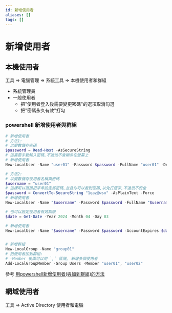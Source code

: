 ```yaml
---
id: 新增使用者
aliases: []
tags: []
---
```


# 新增使用者

## 本機使用者

工具 => 電腦管理 => 系統工具 => 本機使用者和群組

-   系統管理員
-   一般使用者
    -   把"使用者登入後需要變更密碼"的選項取消勾選
    -   把"密碼永久有效"打勾

### powershell 新增使用者與群組

```powershell
# 新增使用者
# 方法1:
# 以變數儲存密碼
$password = Read-Host -AsSecureString
# 這裏要手動輸入密碼,不過他不會顯示在螢幕上
# 新增使用者
New-LocalUser -Name "user01" -Password $password -FullName "user01" -Description "test user"

# 方法2:
# 以變數儲存使用者名稱與密碼
$username = "user01"
# 這樣可以直接把字串設定爲密碼,並且你可以看到密碼,以免打錯字,不過很不安全
$password = ConvertTo-SecureString "1qaz@wsx" -AsPlainText -Force
# 新增使用者
New-LocalUser -Name "$username" -Password $password -FullName "$username" -Description "test user"

# 也可以設定使用者有效期限
$date = Get-Date -Year 2024 -Month 04 -Day 03

# 新增使用者
New-LocalUser -Name "$username" -Password $password -AccountExpires $date -FullName "$username" -Description "test user"


# 新增群組
New-LocalGroup -Name "group01"
# 把使用者加到群組:
# -Member 後面可以用 `,` 區隔, 新增多個使用者
Add-LocalGroupMember -Group Users -Member "user01", "user02"
```

參考 [用powershell新增使用者(與加到群組)的方法](https://lazyadmin.nl/powershell/create-local-user/)

## 網域使用者

工具 => Active Directory 使用者和電腦
